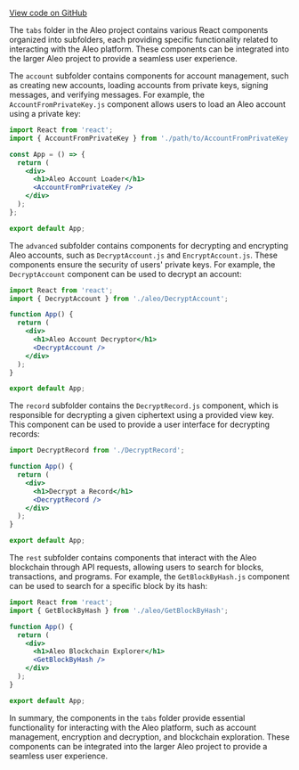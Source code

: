 [View code on GitHub](https://github.com/AleoHQ/aleo/.autodoc/docs/json/website/src/tabs)

The `tabs` folder in the Aleo project contains various React components organized into subfolders, each providing specific functionality related to interacting with the Aleo platform. These components can be integrated into the larger Aleo project to provide a seamless user experience.

The `account` subfolder contains components for account management, such as creating new accounts, loading accounts from private keys, signing messages, and verifying messages. For example, the `AccountFromPrivateKey.js` component allows users to load an Aleo account using a private key:

```jsx
import React from 'react';
import { AccountFromPrivateKey } from './path/to/AccountFromPrivateKey';

const App = () => {
  return (
    <div>
      <h1>Aleo Account Loader</h1>
      <AccountFromPrivateKey />
    </div>
  );
};

export default App;
```

The `advanced` subfolder contains components for decrypting and encrypting Aleo accounts, such as `DecryptAccount.js` and `EncryptAccount.js`. These components ensure the security of users' private keys. For example, the `DecryptAccount` component can be used to decrypt an account:

```jsx
import React from 'react';
import { DecryptAccount } from './aleo/DecryptAccount';

function App() {
  return (
    <div>
      <h1>Aleo Account Decryptor</h1>
      <DecryptAccount />
    </div>
  );
}

export default App;
```

The `record` subfolder contains the `DecryptRecord.js` component, which is responsible for decrypting a given ciphertext using a provided view key. This component can be used to provide a user interface for decrypting records:

```jsx
import DecryptRecord from './DecryptRecord';

function App() {
  return (
    <div>
      <h1>Decrypt a Record</h1>
      <DecryptRecord />
    </div>
  );
}

export default App;
```

The `rest` subfolder contains components that interact with the Aleo blockchain through API requests, allowing users to search for blocks, transactions, and programs. For example, the `GetBlockByHash.js` component can be used to search for a specific block by its hash:

```jsx
import React from 'react';
import { GetBlockByHash } from './aleo/GetBlockByHash';

function App() {
  return (
    <div>
      <h1>Aleo Blockchain Explorer</h1>
      <GetBlockByHash />
    </div>
  );
}

export default App;
```

In summary, the components in the `tabs` folder provide essential functionality for interacting with the Aleo platform, such as account management, encryption and decryption, and blockchain exploration. These components can be integrated into the larger Aleo project to provide a seamless user experience.
